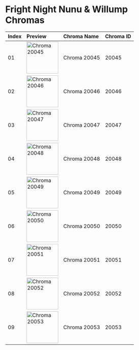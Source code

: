 # Fright Night Nunu & Willump Chromas

| Index | Preview | Chroma Name | Chroma ID |
|:---|:---|:---|:---|
| 01 | <img src='https://raw.communitydragon.org/latest/plugins/rcp-be-lol-game-data/global/default/v1/champion-chroma-images/20/20045.png' alt='Chroma 20045' width='100'> | Chroma 20045 | 20045 |
| 02 | <img src='https://raw.communitydragon.org/latest/plugins/rcp-be-lol-game-data/global/default/v1/champion-chroma-images/20/20046.png' alt='Chroma 20046' width='100'> | Chroma 20046 | 20046 |
| 03 | <img src='https://raw.communitydragon.org/latest/plugins/rcp-be-lol-game-data/global/default/v1/champion-chroma-images/20/20047.png' alt='Chroma 20047' width='100'> | Chroma 20047 | 20047 |
| 04 | <img src='https://raw.communitydragon.org/latest/plugins/rcp-be-lol-game-data/global/default/v1/champion-chroma-images/20/20048.png' alt='Chroma 20048' width='100'> | Chroma 20048 | 20048 |
| 05 | <img src='https://raw.communitydragon.org/latest/plugins/rcp-be-lol-game-data/global/default/v1/champion-chroma-images/20/20049.png' alt='Chroma 20049' width='100'> | Chroma 20049 | 20049 |
| 06 | <img src='https://raw.communitydragon.org/latest/plugins/rcp-be-lol-game-data/global/default/v1/champion-chroma-images/20/20050.png' alt='Chroma 20050' width='100'> | Chroma 20050 | 20050 |
| 07 | <img src='https://raw.communitydragon.org/latest/plugins/rcp-be-lol-game-data/global/default/v1/champion-chroma-images/20/20051.png' alt='Chroma 20051' width='100'> | Chroma 20051 | 20051 |
| 08 | <img src='https://raw.communitydragon.org/latest/plugins/rcp-be-lol-game-data/global/default/v1/champion-chroma-images/20/20052.png' alt='Chroma 20052' width='100'> | Chroma 20052 | 20052 |
| 09 | <img src='https://raw.communitydragon.org/latest/plugins/rcp-be-lol-game-data/global/default/v1/champion-chroma-images/20/20053.png' alt='Chroma 20053' width='100'> | Chroma 20053 | 20053 |
